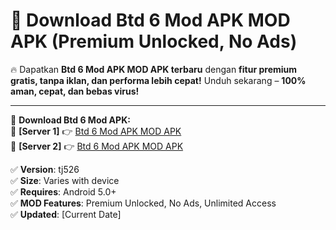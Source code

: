 # 🚀 Download Btd 6 Mod APK MOD APK (Premium Unlocked, No Ads)  

🔥 Dapatkan **Btd 6 Mod APK MOD APK terbaru** dengan **fitur premium gratis, tanpa iklan, dan performa lebih cepat!** Unduh sekarang – **100% aman, cepat, dan bebas virus!**  

---


🔽 **Download Btd 6 Mod APK:**  
🔹 **[Server 1]** 👉 [Btd 6 Mod APK MOD APK](https://apkcomod.com?title=Btd_6_Mod_APK)  
🔹 **[Server 2]** 👉 [Btd 6 Mod APK MOD APK](https://apkcomod.com?title=Btd_6_Mod_APK)  


✅ **Version**: tj526  
✅ **Size**: Varies with device  
✅ **Requires**: Android 5.0+  
✅ **MOD Features**: Premium Unlocked, No Ads, Unlimited Access  
✅ **Updated**: [Current Date]  